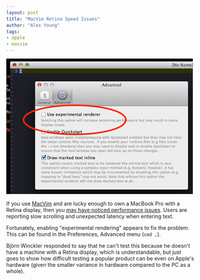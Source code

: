 ```yaml
---
layout: post
title: "MacVim Retina Speed Issues"
author: "Alex Young"
tags: 
- apple
- macvim
---
```


![Enabling experimental rendering](/images/posts/vimexperimental.png)

If you use [MacVim](http://code.google.com/p/macvim/) and are lucky enough to own a MacBook Pro with a Retina display, then you [may have noticed performance issues](https://groups.google.com/d/topic/vim_mac/zLwyYdIUv_0/discussion).  Users are reporting slow scrolling and unexpected latency when entering text.

Fortunately, enabling "experimental rendering" appears to fix the problem.  This can be found in the Preferences, Advanced menu (`cmd ,`).

Björn Winckler responded to say that he can't test this because he doesn't have a machine with a Retina display, which is understandable, but just goes to show how difficult testing a popular product can be even on Apple's hardware (given the smaller variance in hardware compared to the PC as a whole).
